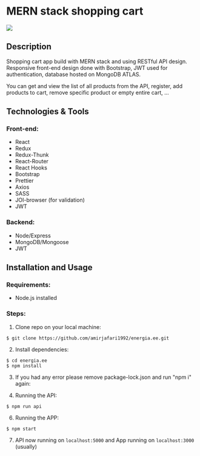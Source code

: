 # MERN stack shopping cart

<img src="https://www.changepartners.ee/wp-content/themes/yootheme/cache/1200px-Eesti_Energia_logo.svg-278ad05d.png"/>

## Description

Shopping cart app build with MERN stack and using RESTful API design. Responsive front-end design done with Bootstrap, JWT used for authentication, database hosted on MongoDB ATLAS.

You can get and view the list of all products from the API, register, add products to cart, remove specific product or empty entire cart, ...


## Technologies & Tools

### Front-end:

* React
* Redux
* Redux-Thunk
* React-Router
* React Hooks
* Bootstrap
* Prettier
* Axios
* SASS
* JOI-browser (for validation)
* JWT

### Backend:

* Node/Express
* MongoDB/Mongoose
* JWT

## Installation and Usage

### Requirements:

* Node.js installed

### Steps:
1. Clone repo on your local machine:
```
$ git clone https://github.com/amirjafari1992/energia.ee.git
```
2. Install dependencies:
```
$ cd energia.ee
$ npm install
```
3. If you had any error please remove package-lock.json and run "npm i" again:

4. Running the API:
```
$ npm run api
```
6. Running the APP:<br/>
```
$ npm start
```
7. API now running on ```localhost:5000``` and App running on ```localhost:3000``` (usually)